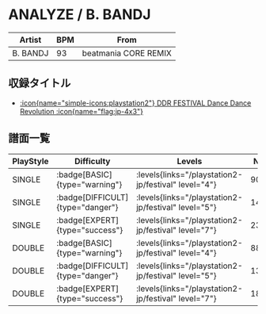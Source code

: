 # ANALYZE / B. BANDJ

|Artist|BPM|From|
|------|---|----|
|B. BANDJ|93|beatmania CORE REMIX|

## 収録タイトル

- [:icon{name="simple-icons:playstation2"} DDR FESTIVAL Dance Dance Revolution :icon{name="flag:jp-4x3"}](/playstation2-jp/festival)

## 譜面一覧

|PlayStyle|Difficulty|Levels|Notes|Movie|
|---------|----------|------|-----|-----|
|SINGLE| :badge[BASIC]{type="warning"}| :levels{links="/playstation2-jp/festival" level="4"}|90/26||
|SINGLE| :badge[DIFFICULT]{type="danger"}| :levels{links="/playstation2-jp/festival" level="5"}|140/43||
|SINGLE| :badge[EXPERT]{type="success"}| :levels{links="/playstation2-jp/festival" level="7"}|232/2||
|DOUBLE| :badge[BASIC]{type="warning"}| :levels{links="/playstation2-jp/festival" level="4"}|88/28||
|DOUBLE| :badge[DIFFICULT]{type="danger"}| :levels{links="/playstation2-jp/festival" level="5"}|139/41||
|DOUBLE| :badge[EXPERT]{type="success"}| :levels{links="/playstation2-jp/festival" level="7"}|184/34||

